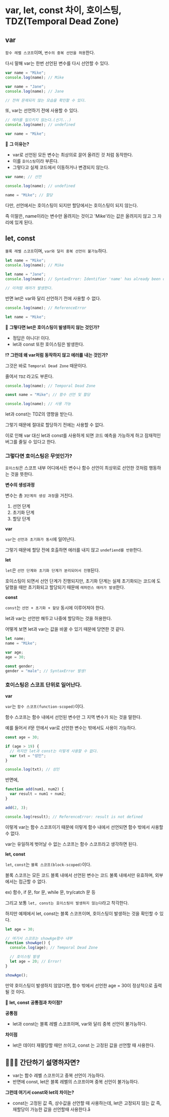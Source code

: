 # **var, let, const 차이, 호이스팅, TDZ(Temporal Dead Zone)**

## **var**

`함수 레벨 스코프`이며, `변수의 중복 선언을 허용`한다.

다시 말해 var는 한번 선언된 변수를 다시 선언할 수 있다.

```jsx
var name = "Mike";
console.log(name); // Mike

var name = "Jane";
console.log(name); // Jane

// 전혀 문제되지 않는 모습을 확인할 수 있다.
```

또, var는 선언하기 전에 사용할 수 있다.

```jsx
// 에러를 일으키지 않는다.(신기...)
console.log(name); // undefined

var name = "Mike";
```

🤔 **그 이유는?**

- var로 선언된 모든 변수는 최상의로 끌어 올려진 것 처럼 동작한다.
- 이를 `호이스팅`이라 부른다.
- 그렇다고 실제 코드에서 이동하거나 변경되지 않는다.

```jsx
var name; // 선언

console.log(name); // undefined

name = "Mike"; // 할당
```

다만, 선언에서는 호이스팅이 되지만 할당에서는 호이스팅이 되지 않는다.

즉 이말은, name이라는 변수만 올려지는 것이고 'Mike'라는 값은 올려지지 않고 그 자리에 있게 된다.

## **let, const**

`블록 레벨 스코프`이며, `var와 달리 중복 선언이 불가능`하다.

```jsx
let name = "Mike";
console.log(name); // Mike

let name = "Jane";
console.log(name); // SyntaxError: Identifier 'name' has already been declared

// 이처럼 에러가 발생한다.
```

반면 let은 var와 달리 선언하기 전에 사용할 수 없다.

```jsx
console.log(name); // ReferenceError

let name = "Mike";
```

🤔 **그렇다면 let은 호이스팅이 발생하지 않는 것인가?**

- 정답은 아니다! 이다.
- let과 const 또한 호이스팅은 발생한다.

**⁉️ 그런데 왜 var처럼 동작하지 않고 에러를 내는 것인가?**

그것은 바로 `Temporal Dead Zone` 때문이다.

줄여서 `TDZ` 라고도 부른다.

```jsx
console.log(name); // Temporal Dead Zone

const name = "Mike"; // 함수 선언 및 할당

console.log(name); // 사용 가능
```

let과 const는 TDZ의 영향을 받는다.

그렇기 때문에 절대로 할당하기 전에는 사용할 수 없다.

이로 인해 var 대신 let과 const를 사용하게 되면 코드 예측을 가능하게 하고 잠재적인 버그를 줄일 수 있다고 한다.

### 그렇다면 **호이스팅은 무엇인가?**

`호이스팅`은 스코프 내부 어디에서든 변수나 함수 선언이 최상위로 선언한 것처럼 행동하는 것을 뜻한다.

**변수의 생성과정**

변수는 총 `3단계의 생성 과정`을 거친다.

1. 선언 단계
2. 초기화 단계
3. 할당 단계

**var**

`var`는 `선언과 초기화가 동시`에 일어난다.

그렇기 때문에 할당 전에 호출하면 에러를 내지 않고 `undefiend를 반환`한다.

**let**

`let`은 `선언 단계와 초기화 단계가 분리되어서 진행`된다.

호이스팅이 되면서 선언 단계가 진행되지만, 초기화 단계는 실제 초기화되는 코드에 도달했을 때만 초기화되고 할당되기 때문에 `레퍼런스 에러가 발생`한다.

**const**

`const`는 `선언 + 초기화 + 할당` 동시에 이루어져야 한다.

let과 var는 선언만 해두고 나중에 할당하는 것을 허용한다.

어떻게 보면 let과 var는 값을 바꿀 수 있기 때문에 당연한 것 같다.

```jsx
let name;
name = "Mike";

var age;
age = 30;

const gender;
gender = "male"; // SyntaxError 발생!
```

### 호이스팅은 스코프 단위로 일어난다.

**var**

`var`는 `함수 스코프(function-scoped)`이다.

함수 스코프는 함수 내에서 선언된 변수만 그 지역 변수가 되는 것을 말한다.

예를 들어서 if문 안에서 var로 선언한 변수는 밖에서도 사용이 가능하다.

```jsx
const age = 30;

if (age > 19) {
  // 하지만 let과 const는 이렇게 사용할 수 없다.
  var txt = "성인";
}

console.log(txt); // 성인
```

반면에,

```jsx
function add(num1, num2) {
  var result = num1 + num2;
}

add(2, 3);

console.log(result); // ReferenceError: result is not defined
```

이렇게 var는 함수 스코프이기 때문에 이렇게 함수 내에서 선언되면 함수 밖에서 사용할 수 없다.

var는 유일하게 벗어날 수 없는 스코프는 함수 스코프라고 생각하면 된다.

**let, const**

`let`, `const`는 `블록 스코프(block-scoped)`이다.

블록 스코프는 모든 코드 블록 내에서 선언된 변수는 코드 불록 내에서만 유효하며, 외부에서는 접근할 수 없다.

ex) 함수, if 문, for 문, while 문, try/catch 문 등

그리고 보통 `let, const는 호이스팅이 발생하지 않는다`라고 착각한다.

하지만 예제에서 let, const는 블록 스코프이며, 호이스팅이 발생하는 것을 확인할 수 있다.

```jsx
let age = 30;

// 여기서 스코프는 showAge함수 내부
function showAge() {
  console.log(age); // Temporal Dead Zone

  // 호이스팅 발생
  let age = 20; // Error!
}

showAge();
```

만약 호이스팅이 발생하지 않았다면, 함수 밖에서 선언한 age = 30이 정상적으로 출력될 것 이다.

🔎 **let, const** **공통점과 차이점?**

**공통점**

- let과 const는 블록 레벨 스코프이며, var와 달리 중복 선언이 불가능하다.

**차이점**

- let은 데이터 재활당할 때만 쓰이고, const 는 고정된 값을 선언할 때 사용한다.

## 👨🏻‍💻 간단하기 설명하자면?

- var는 함수 레벨 스코프이고 중복 선언이 가능하다.
- 반면에 const, let은 블록 레벨의 스코프이며 중복 선언이 불가능하다.

**그런데 여기서 const와 let의 차이는?**

- const는 고정된 값 즉, 상수값을 선언할 때 사용하는데, let은 고정되지 않는 값 즉, 재할당이 가능한 값을 선언할때 사용한다.å
